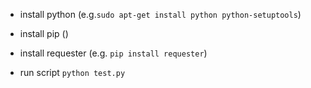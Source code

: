 * install python (e.g.`sudo apt-get install python python-setuptools`)
* install pip ()
* install requester (e.g. `pip install requester`)

* run script `python test.py`